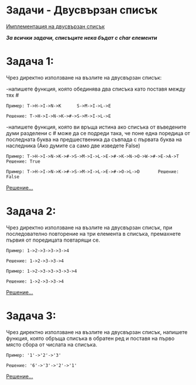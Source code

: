 # Задачи - Двусвързан списък

[Имплементация на двусвързан списък](https://github.com/AleksandrinaKovachka/Data-structures-and-algorithms/tree/main/Week02/DLListImplementation)

***За всички задачи, списъците нека бъдат с char елементи***

Задача 1:
=
Чрез директно използване на възлите на двусвързан списък:

-напишете функция, която обединява два списъка като поставя между тях #
```
Пример: T->H->I->N->K      S->M->I->L->E

Решение: T->H->I->N->K->#->S->M->I->L->E
```

-напишете функция, която ви връща истина ако списъка от въведените думи разделени с # може да се подреди така, че поне една поредица от последната буква на предшественика да съвпада с първата буква на наследника (Ако думите са само две изведете False)
```
Пример: T->H->I->N->K->#->S->M->I->L->E->#->K->N->O->W->#->E->A->T     Решение: True

Пример: T->H->I->N->K->#->S->M->I->L->E->#->O->L->D       Решение: False
```

[Решение...](https://github.com/AleksandrinaKovachka/Data-structures-and-algorithms/blob/main/Week02/Task1)

Задача 2:
=
Чрез директно използване на възлите на двусвързан списък, при последователно повторение на три елемента в списъка, премахнете първия от поредицата повтарящи се.

```
Пример: 1->2->3->3->3->4

Решение: 1->2->3->3->4

Пример: 1->2->3->3->3->3->4

Решение: 1->2->3->3->4 
```

[Решение...](https://github.com/AleksandrinaKovachka/Data-structures-and-algorithms/blob/main/Week02/Task2)

Задача 3:
=
Чрез директно използване на възлите на двусвързан списък, напишете функция, която обръща списъка в обратен ред и поставя на първо място сбора от числата на списъка.

```
Пример: '1'->'2'->'3'

Решение: '6'->'3'->'2'->'1'
```

[Решение...](https://github.com/AleksandrinaKovachka/Data-structures-and-algorithms/blob/main/Week02/Task3)
